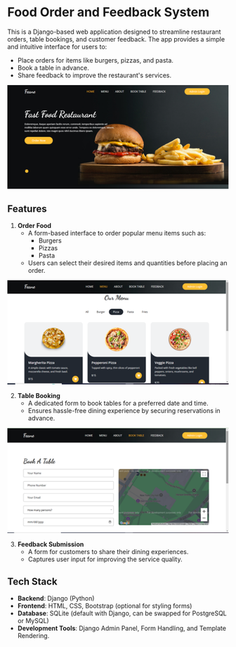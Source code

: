 # Food Order and Feedback System

This is a Django-based web application designed to streamline restaurant orders, table bookings, and customer feedback. The app provides a simple and intuitive interface for users to:

- Place orders for items like burgers, pizzas, and pasta.
- Book a table in advance.
- Share feedback to improve the restaurant's services.

 ![Home](https://github.com/dipeshpaliwal/Food-Ordering-/blob/main/Restraunt_project/Screenshot%20(14).png?raw=true)


## Features

1. **Order Food**  
   - A form-based interface to order popular menu items such as:
     - Burgers
     - Pizzas
     - Pasta  
   - Users can select their desired items and quantities before placing an order.
  


 ![Menu](https://github.com/dipeshpaliwal/Food-Ordering-/blob/main/Restraunt_project/Screenshot%20(15).png?raw=true)

2. **Table Booking**  
   - A dedicated form to book tables for a preferred date and time.
   - Ensures hassle-free dining experience by securing reservations in advance.
  


 ![Booking](https://github.com/dipeshpaliwal/Food-Ordering-/blob/main/Restraunt_project/Screenshot%20(17).png?raw=true)

3. **Feedback Submission**  
   - A form for customers to share their dining experiences.
   - Captures user input for improving the service quality.

## Tech Stack

- **Backend**: Django (Python)
- **Frontend**: HTML, CSS, Bootstrap (optional for styling forms)
- **Database**: SQLite (default with Django, can be swapped for PostgreSQL or MySQL)
- **Development Tools**: Django Admin Panel, Form Handling, and Template Rendering.


